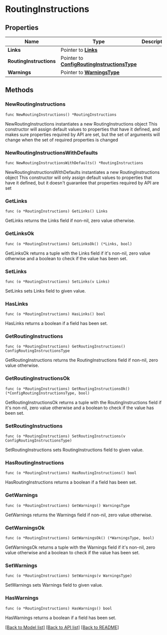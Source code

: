 # RoutingInstructions

## Properties

Name | Type | Description | Notes
------------ | ------------- | ------------- | -------------
**Links** | Pointer to [**Links**](Links.md) |  | [optional] 
**RoutingInstructions** | Pointer to [**ConfigRoutingInstructionsType**](ConfigRoutingInstructionsType.md) |  | [optional] 
**Warnings** | Pointer to [**WarningsType**](WarningsType.md) |  | [optional] 

## Methods

### NewRoutingInstructions

`func NewRoutingInstructions() *RoutingInstructions`

NewRoutingInstructions instantiates a new RoutingInstructions object
This constructor will assign default values to properties that have it defined,
and makes sure properties required by API are set, but the set of arguments
will change when the set of required properties is changed

### NewRoutingInstructionsWithDefaults

`func NewRoutingInstructionsWithDefaults() *RoutingInstructions`

NewRoutingInstructionsWithDefaults instantiates a new RoutingInstructions object
This constructor will only assign default values to properties that have it defined,
but it doesn't guarantee that properties required by API are set

### GetLinks

`func (o *RoutingInstructions) GetLinks() Links`

GetLinks returns the Links field if non-nil, zero value otherwise.

### GetLinksOk

`func (o *RoutingInstructions) GetLinksOk() (*Links, bool)`

GetLinksOk returns a tuple with the Links field if it's non-nil, zero value otherwise
and a boolean to check if the value has been set.

### SetLinks

`func (o *RoutingInstructions) SetLinks(v Links)`

SetLinks sets Links field to given value.

### HasLinks

`func (o *RoutingInstructions) HasLinks() bool`

HasLinks returns a boolean if a field has been set.

### GetRoutingInstructions

`func (o *RoutingInstructions) GetRoutingInstructions() ConfigRoutingInstructionsType`

GetRoutingInstructions returns the RoutingInstructions field if non-nil, zero value otherwise.

### GetRoutingInstructionsOk

`func (o *RoutingInstructions) GetRoutingInstructionsOk() (*ConfigRoutingInstructionsType, bool)`

GetRoutingInstructionsOk returns a tuple with the RoutingInstructions field if it's non-nil, zero value otherwise
and a boolean to check if the value has been set.

### SetRoutingInstructions

`func (o *RoutingInstructions) SetRoutingInstructions(v ConfigRoutingInstructionsType)`

SetRoutingInstructions sets RoutingInstructions field to given value.

### HasRoutingInstructions

`func (o *RoutingInstructions) HasRoutingInstructions() bool`

HasRoutingInstructions returns a boolean if a field has been set.

### GetWarnings

`func (o *RoutingInstructions) GetWarnings() WarningsType`

GetWarnings returns the Warnings field if non-nil, zero value otherwise.

### GetWarningsOk

`func (o *RoutingInstructions) GetWarningsOk() (*WarningsType, bool)`

GetWarningsOk returns a tuple with the Warnings field if it's non-nil, zero value otherwise
and a boolean to check if the value has been set.

### SetWarnings

`func (o *RoutingInstructions) SetWarnings(v WarningsType)`

SetWarnings sets Warnings field to given value.

### HasWarnings

`func (o *RoutingInstructions) HasWarnings() bool`

HasWarnings returns a boolean if a field has been set.


[[Back to Model list]](../README.md#documentation-for-models) [[Back to API list]](../README.md#documentation-for-api-endpoints) [[Back to README]](../README.md)


